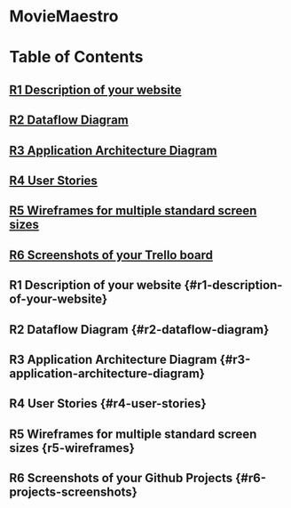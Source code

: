 # MovieMaestro

# Table of Contents

## [R1	Description of your website](#r1-description-of-your-website)
## [R2	Dataflow Diagram](#r2-dataflow-diagram)
## [R3	Application Architecture Diagram](#r3-application-architecture-diagram)
## [R4	User Stories](#r4-user-stories)
## [R5	Wireframes for multiple standard screen sizes](#r5-wireframes)
## [R6	Screenshots of your Trello board](#r6-projects-screenshots)


## R1	Description of your website {#r1-description-of-your-website}
## R2	Dataflow Diagram {#r2-dataflow-diagram}
## R3	Application Architecture Diagram {#r3-application-architecture-diagram}
## R4	User Stories {#r4-user-stories}
## R5	Wireframes for multiple standard screen sizes {r5-wireframes}
## R6	Screenshots of your Github Projects {#r6-projects-screenshots}

